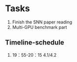 # Tasks
1. Finish the SNN paper reading
2. Multi-GPU benchmark part

## Timeline-schedule
1. 19：55-20：15 4.1/4.2